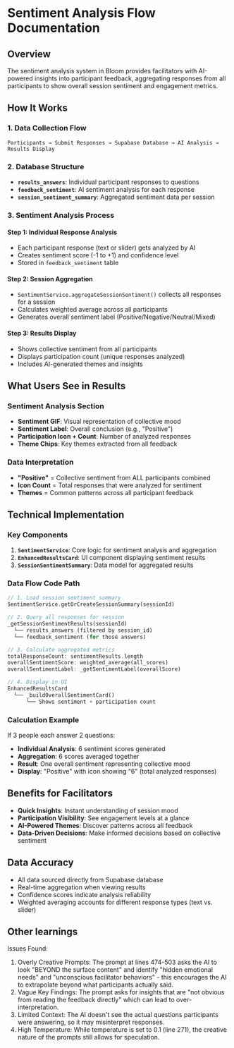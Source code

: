 # Sentiment Analysis Flow Documentation

## Overview
The sentiment analysis system in Bloom provides facilitators with AI-powered insights into participant feedback, aggregating responses from all participants to show overall session sentiment and engagement metrics.

## How It Works

### 1. Data Collection Flow
```
Participants → Submit Responses → Supabase Database → AI Analysis → Results Display
```

### 2. Database Structure
- **`results_answers`**: Individual participant responses to questions
- **`feedback_sentiment`**: AI sentiment analysis for each response
- **`session_sentiment_summary`**: Aggregated sentiment data per session

### 3. Sentiment Analysis Process

#### Step 1: Individual Response Analysis
- Each participant response (text or slider) gets analyzed by AI
- Creates sentiment score (-1 to +1) and confidence level
- Stored in `feedback_sentiment` table

#### Step 2: Session Aggregation
- `SentimentService.aggregateSessionSentiment()` collects all responses for a session
- Calculates weighted average across all participants
- Generates overall sentiment label (Positive/Negative/Neutral/Mixed)

#### Step 3: Results Display
- Shows collective sentiment from all participants
- Displays participation count (unique responses analyzed)
- Includes AI-generated themes and insights

## What Users See in Results

### Sentiment Analysis Section
- **Sentiment GIF**: Visual representation of collective mood
- **Sentiment Label**: Overall conclusion (e.g., "Positive")
- **Participation Icon + Count**: Number of analyzed responses
- **Theme Chips**: Key themes extracted from all feedback

### Data Interpretation
- **"Positive"** = Collective sentiment from ALL participants combined
- **Icon Count** = Total responses that were analyzed for sentiment
- **Themes** = Common patterns across all participant feedback

## Technical Implementation

### Key Components
1. **`SentimentService`**: Core logic for sentiment analysis and aggregation
2. **`EnhancedResultsCard`**: UI component displaying sentiment results
3. **`SessionSentimentSummary`**: Data model for aggregated results

### Data Flow Code Path
```dart
// 1. Load session sentiment summary
SentimentService.getOrCreateSessionSummary(sessionId)

// 2. Query all responses for session
_getSessionSentimentResults(sessionId)
  └── results_answers (filtered by session_id)
  └── feedback_sentiment (for those answers)

// 3. Calculate aggregated metrics
totalResponseCount: sentimentResults.length
overallSentimentScore: weighted_average(all_scores)
overallSentimentLabel: _getSentimentLabel(overallScore)

// 4. Display in UI
EnhancedResultsCard
  └── _buildOverallSentimentCard()
      └── Shows sentiment + participation count
```

### Calculation Example
If 3 people each answer 2 questions:
- **Individual Analysis**: 6 sentiment scores generated
- **Aggregation**: 6 scores averaged together
- **Result**: One overall sentiment representing collective mood
- **Display**: "Positive" with icon showing "6" (total analyzed responses)

## Benefits for Facilitators
- **Quick Insights**: Instant understanding of session mood
- **Participation Visibility**: See engagement levels at a glance
- **AI-Powered Themes**: Discover patterns across all feedback
- **Data-Driven Decisions**: Make informed decisions based on collective sentiment

## Data Accuracy
- All data sourced directly from Supabase database
- Real-time aggregation when viewing results
- Confidence scores indicate analysis reliability
- Weighted averaging accounts for different response types (text vs. slider)

## Other learnings
  Issues Found:

  1. Overly Creative Prompts: The prompt at lines 474-503 asks the AI to look "BEYOND the surface content" and identify "hidden emotional needs" and "unconscious facilitator behaviors" - this encourages the AI
  to extrapolate beyond what participants actually said.
  2. Vague Key Findings: The prompt asks for insights that are "not obvious from reading the feedback directly" which can lead to over-interpretation.
  3. Limited Context: The AI doesn't see the actual questions participants were answering, so it may misinterpret responses.
  4. High Temperature: While temperature is set to 0.1 (line 271), the creative nature of the prompts still allows for speculation.